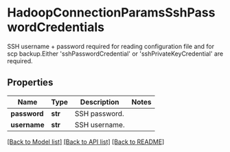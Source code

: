 # HadoopConnectionParamsSshPasswordCredentials

SSH username + password required for reading configuration file and for scp backup.Either 'sshPasswordCredential' or 'sshPrivateKeyCredential' are required.

## Properties
Name | Type | Description | Notes
------------ | ------------- | ------------- | -------------
**password** | **str** | SSH password. | 
**username** | **str** | SSH username. | 

[[Back to Model list]](../README.md#documentation-for-models) [[Back to API list]](../README.md#documentation-for-api-endpoints) [[Back to README]](../README.md)


